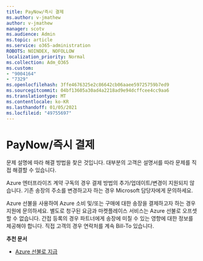 ```yaml
---
title: PayNow/즉시 결제
ms.author: v-jmathew
author: v-jmathew
manager: scotv
ms.audience: Admin
ms.topic: article
ms.service: o365-administration
ROBOTS: NOINDEX, NOFOLLOW
localization_priority: Normal
ms.collection: Adm_O365
ms.custom:
- "9004164"
- "7329"
ms.openlocfilehash: 3ffe4676325e2c86642cb06aaee59725759b7ed9
ms.sourcegitcommit: 04bf13605a30ad4a2218ad9e94dcffcee4cc9aa6
ms.translationtype: MT
ms.contentlocale: ko-KR
ms.lasthandoff: 01/05/2021
ms.locfileid: "49755697"
---
```

# <a name="paynowmake-payment-immediately"></a>PayNow/즉시 결제

문제 설명에 따라 해결 방법을 찾은 것입니다. 대부분의 고객은 설명서를 따라 문제를 직접 해결할 수 있습니다.

Azure 엔터프라이즈 계약 구독의 경우 결제 방법의 추가/업데이트/변경이 지원되지 않습니다. 기존 송장의 주소를 변경하고자 하는 경우 Microsoft 담당자에게 문의하세요.

Azure 선불을 사용하여 Azure 소비 및/또는 구매에 대한 송장을 결제하고자 하는 경우 지원에 문의하세요. 별도로 청구된 요금과 마켓플레이스 서비스는 Azure 선불로 오프셋할 수 없습니다. 간접 등록의 경우 파트너에게 송장에 미칠 수 있는 영향에 대한 정보를 제공해야 합니다. 직접 고객의 경우 연락처를 계속 Bill-To 있습니다.

**추천 문서**

- [Azure 선불로 지급](https://docs.microsoft.com/azure/cost-management-billing/manage/ea-portal-enrollment-invoices#pay-your-overage-with-your-azure-prepayment)
